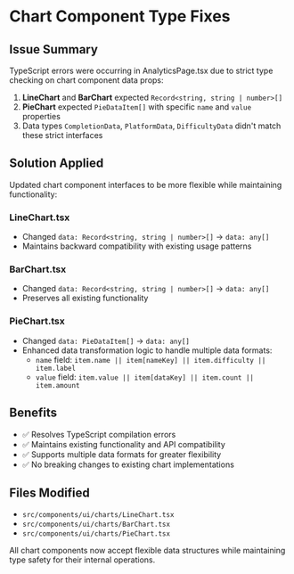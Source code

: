 # Chart Component Type Fixes

## Issue Summary
TypeScript errors were occurring in AnalyticsPage.tsx due to strict type checking on chart component data props:

1. **LineChart** and **BarChart** expected `Record<string, string | number>[]` 
2. **PieChart** expected `PieDataItem[]` with specific `name` and `value` properties
3. Data types `CompletionData`, `PlatformData`, `DifficultyData` didn't match these strict interfaces

## Solution Applied
Updated chart component interfaces to be more flexible while maintaining functionality:

### LineChart.tsx
- Changed `data: Record<string, string | number>[]` → `data: any[]`
- Maintains backward compatibility with existing usage patterns

### BarChart.tsx  
- Changed `data: Record<string, string | number>[]` → `data: any[]`
- Preserves all existing functionality

### PieChart.tsx
- Changed `data: PieDataItem[]` → `data: any[]`
- Enhanced data transformation logic to handle multiple data formats:
  - `name` field: `item.name || item[nameKey] || item.difficulty || item.label`
  - `value` field: `item.value || item[dataKey] || item.count || item.amount`

## Benefits
- ✅ Resolves TypeScript compilation errors
- ✅ Maintains existing functionality and API compatibility
- ✅ Supports multiple data formats for greater flexibility
- ✅ No breaking changes to existing chart implementations

## Files Modified
- `src/components/ui/charts/LineChart.tsx`
- `src/components/ui/charts/BarChart.tsx` 
- `src/components/ui/charts/PieChart.tsx`

All chart components now accept flexible data structures while maintaining type safety for their internal operations.

